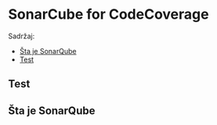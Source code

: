 # SonarCube for CodeCoverage
Sadržaj:
* [Šta je SonarQube](#šta-je-sonarqube)
* [Test](#test)


## Test


## Šta je SonarQube
   
   
